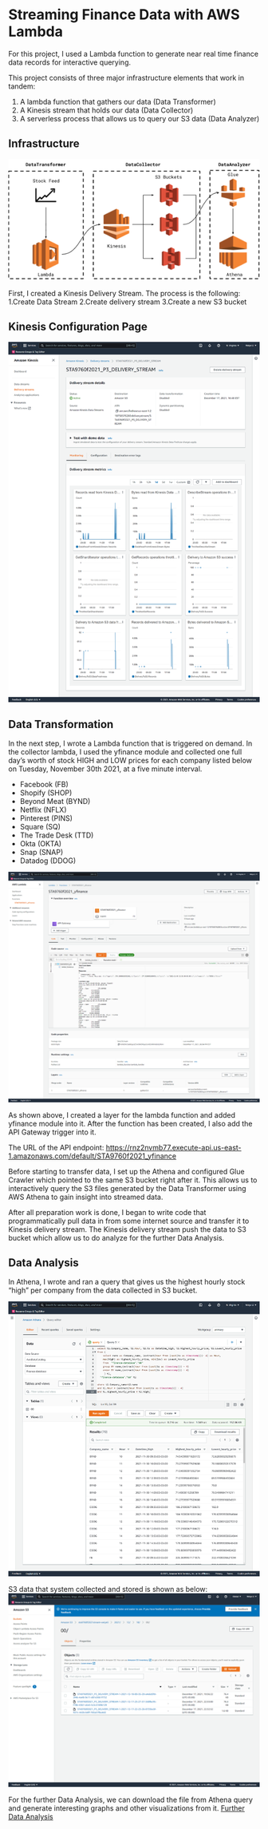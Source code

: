 # Streaming Finance Data with AWS Lambda

For this project, I used a Lambda function to generate near real time finance data records for interactive querying. 

This project consists of three major infrastructure elements that work in tandem:
1.	A lambda function that gathers our data (Data Transformer)
2.	A Kinesis stream that holds our data (Data Collector)
3.	A serverless process that allows us to query our S3 data (Data Analyzer)

## Infrastructure

![Infrastructure](assets/Infrastructure.png)

First, I created a Kinesis Delivery Stream. The process is the following:
1.Create Data Stream 
2.Create delivery stream
3.Create a new S3 bucket

## Kinesis Configuration Page
![kinesis_config](assets/kinesis_config.png)

## Data Transformation
In the next step, I wrote a Lambda function that is triggered on demand. In the collector lambda, I used the yfinance module and collected one full day’s worth of stock HIGH and LOW prices for each company listed below on Tuesday, November 30th 2021, at a five minute interval. 

- Facebook (FB)
- Shopify (SHOP)
- Beyond Meat (BYND)
- Netflix (NFLX)
- Pinterest (PINS)
- Square (SQ)
- The Trade Desk (TTD)
- Okta (OKTA)
- Snap (SNAP)
- Datadog (DDOG)

![Lambda](assets/Lambda.png)

As shown above, I created a layer for the lambda function and added yfinance module into it. After the function has been created, I also add the API Gateway trigger into it.

The URL of the API endpoint: https://rnz2nvmb77.execute-api.us-east-1.amazonaws.com/default/STA9760f2021_yfinance

Before starting to transfer data, I set up the Athena and configured Glue Crawler which pointed to the same S3 bucket right after it.
This allows us to interactively query the S3 files generated by the Data Transformer using AWS Athena to gain insight into streamed data.

After all preparation work is done, I began to write code that programmatically pull data in from some internet source and transfer it to Kinesis delivery stream.
The Kinesis delivery stream push the data to S3 bucket which allow us to do analyze for the further Data Analysis.

## Data Analysis
In Athena, I wrote and ran a query that gives us the highest hourly stock “high” per company from the data collected in S3 bucket.

![Athena](assets/Athena.png)

S3 data that system collected and stored is shown as below:
![screenshot_of_s3_bucket](assets/screenshot_of_s3_bucket.png)

For the further Data Analysis, we can download the file from Athena query and generate interesting graphs and other visualizations from it.
[Further Data Analysis](https://github.com/Weiye116/yfinance/blob/main/Analysis.ipynb)
